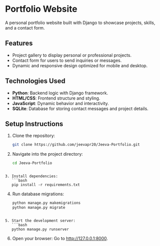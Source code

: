 # Portfolio Website

A personal portfolio website built with Django to showcase projects, skills, and a contact form.

## Features
- Project gallery to display personal or professional projects.
- Contact form for users to send inquiries or messages.
- Dynamic and responsive design optimized for mobile and desktop.

## Technologies Used
- **Python**: Backend logic with Django framework.
- **HTML/CSS**: Frontend structure and styling.
- **JavaScript**: Dynamic behavior and interactivity.
- **SQLite**: Database for storing contact messages and project details.

## Setup Instructions
1. Clone the repository:
   ```bash
   git clone https://github.com/jeevapr20/Jeeva-Portfolio.git
   ```
   
2. Navigate into the project directory:
   ```bash
   cd Jeeva-Portfolio
```

3. Install dependencies:
   ```bash
   pip install -r requirements.txt
```

4. Run database migrations:
   ```bash
   python manage.py makemigrations
   python manage.py migrate
```

5. Start the development server:
   ```bash
   python manage.py runserver
```
6. Open your browser: Go to http://127.0.0.1:8000.

